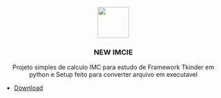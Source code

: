 <p align="center">
  <a href="https://github.com/matheusmendes58/NEW-IMCIE/blob/master/NEW%20IMCIE.zip">
    <img src="https://image.flaticon.com/icons/svg/9/9158.svg" alt="" width="72" height="72">
  </a>
</p>

<h3 align="center">NEW IMCIE</h3>
<p align="center">
  Projeto simples de calculo IMC para estudo de Framework Tkinder em python e
  Setup feito para converter arquivo em executavel
  <br>
 
</p>

- [Download](https://github.com/matheusmendes58/NEW-IMCIE/blob/master/NEW%20IMCIE.zip)

  
